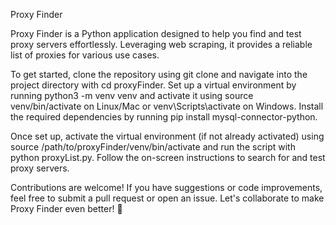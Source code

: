 Proxy Finder

Proxy Finder is a Python application designed to help you find and test proxy servers effortlessly. Leveraging web scraping, it provides a reliable list of proxies for various use cases.

To get started, clone the repository using git clone <repository-url> and navigate into the project directory with cd proxyFinder. Set up a virtual environment by running python3 -m venv venv and activate it using source venv/bin/activate on Linux/Mac or venv\Scripts\activate on Windows. Install the required dependencies by running pip install mysql-connector-python.

Once set up, activate the virtual environment (if not already activated) using source /path/to/proxyFinder/venv/bin/activate and run the script with python proxyList.py. Follow the on-screen instructions to search for and test proxy servers.

Contributions are welcome! If you have suggestions or code improvements, feel free to submit a pull request or open an issue. Let's collaborate to make Proxy Finder even better! 🚀
